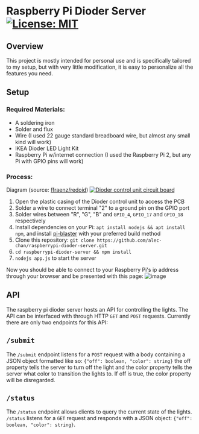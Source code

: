 # Raspberry Pi Dioder Server    [![License: MIT](https://img.shields.io/badge/License-MIT-yellow.svg)](https://opensource.org/licenses/MIT)


## Overview
This project is mostly intended for personal use and is specifically tailored to my setup, but with very little modification, it is easy to personalize all the features you need.

## Setup

### Required Materials:
- A soldering iron
- Solder and flux
- Wire (I used 22 gauge standard breadboard wire, but almost any small kind will work)
- IKEA Dioder LED Light Kit
- Raspberry Pi w/internet connection (I used the Raspberry Pi 2, but any Pi with GPIO pins will work)

### Process:
Diagram (source: [ffraenz/redoid](https://github.com/ffraenz/redoid))
[![Dioder control unit circuit board](https://cloud.githubusercontent.com/assets/1041468/20233401/7ad2ad82-a86f-11e6-8494-324e583f27c9.jpg)](https://cloud.githubusercontent.com/assets/1041468/20233401/7ad2ad82-a86f-11e6-8494-324e583f27c9.jpg)

1. Open the plastic casing of the Dioder control unit to access the PCB
2. Solder a wire to connect terminal "2" to a ground pin on the GPIO port
3. Solder wires between "R", "G", "B" and `GPIO_4`, `GPIO_17` and `GPIO_18` respectively
4. Install dependencies on your Pi: `apt install nodejs && apt install npm`, and install [pi-blaster](https://github.com/sarfata/pi-blaster) with your preferred build method
5. Clone this repository: `git clone https://github.com/alec-chan/raspberrypi-dioder-server.git`
6. `cd raspberrypi-dioder-server && npm install`
7. `nodejs app.js` to start the server

Now you should be able to connect to your Raspberry Pi's ip address through your browser and be presented with this page:
![image](http://i.imgur.com/1FrhH8P.png)

## API
The raspberry pi dioder server hosts an API for controlling the lights. The API can be interfaced with through HTTP `GET` and `POST` requests.  Currently there are only two endpoints for this API:

## `/submit`
The `/submit` endpoint listens for a `POST` request with a body containing a JSON object formatted like so: `{"off": boolean, "color": string}` the off property tells the server to turn off the light and the color property tells the server what color to transition the lights to.  If off is true, the color property will be disregarded.

## `/status`
The `/status` endpoint allows clients to query the current state of the lights. `/status` listens for a `GET` request and responds with a JSON object: `{"off": boolean, "color": string}`.